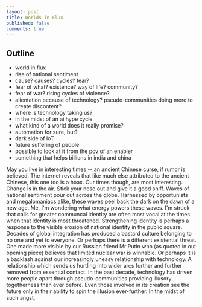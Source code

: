 ```yaml
---
layout: post
title: Worlds in Flux
published: false
comments: true
---
```


Outline
-------
- world in flux
- rise of national sentiment
- cause? causes? cycles? fear?
- fear of what? existence? way of life? community?
- fear of war? rising cycles of violence?
- alientation because of technology? pseudo-communities doing more to create discontent?
- where is technology taking us?
- in the midst of an ai hype cycle
- what kind of a world does it really promise?
- automation for sure, but?
- dark side of IoT
- future suffering of people
- possible to look at it from the pov of an enabler
- something that helps billions in india and china

May you live in interesting times -- an ancient Chinese curse, if rumor is believed. The
internet reveals that like much else attributed to the ancient Chinese, this one too is a hoax. Our
times though, are most interesting. Change is in the air. Stick your nose out and give it a good
sniff. Waves of national sentiment pour out across the globe. Harnessed by opportunists and
megalomaniacs alike, these waves peel back the dark on the dawn of a new age. Me, I'm wondering
what energy powers these waves. I'm struck that calls for greater communcal identity are often most
vocal at the times when that identity is most threatened. Strengthening identity is perhaps a
response to the visible erosion of national identity in the public square. Decades of global
integration has produced a bastard culture belonging to no one and yet to everyone. Or perhaps
there is a different existential threat. One made more visible by our Russian friend Mr Putin who
(as quoted in out opening piece) believes that limited nuclear war is winnable. Or perhaps it is
a backlash against our increasingly uneasy relationship with technology. A relationship which
sends us hurtling into wider arcs further and further removed from essential contact. In the past
decade, technology has driven more people apart through pseudo-communities providing illusory
togetherness than ever before. Even those involved in its creation see the future only in their
ability to spin the illusion ever-further. In the midst of such angst,
